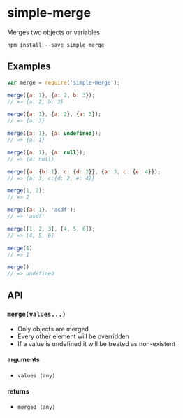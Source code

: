 # simple-merge
  Merges two objects or variables

```shell
npm install --save simple-merge
```

## Examples

```js
var merge = require('simple-merge');

merge({a: 1}, {a: 2, b: 3});
// => {a: 2, b: 3}

merge({a: 1}, {a: 2}, {a: 3});
// => {a: 3}

merge({a: 1}, {a: undefined});
// => {a: 1}

merge({a: 1}, {a: null});
// => {a: null}

merge({a: {b: 1}, c: {d: 2}}, {a: 3, c: {e: 4}});
// => {a: 3, c:{d: 2, e: 4}}

merge(1, 2);
// => 2

merge({a: 1}, 'asdf');
// => 'asdf'

merge([1, 2, 3], [4, 5, 6]);
// => [4, 5, 6]

merge(1)
// => 1

merge()
// => undefined
```

## API

### `merge(values...)`

- Only objects are merged
- Every other element will be overridden
- If a value is undefined it will be treated as non-existent

#### arguments

- `values (any)`

#### returns

- `merged (any)`